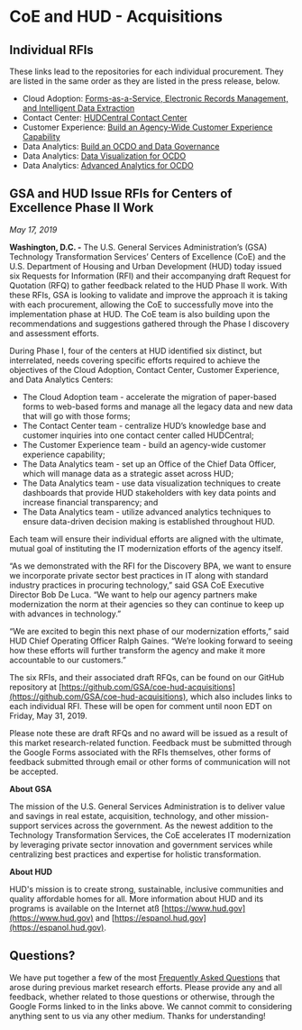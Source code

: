 # CoE and HUD - Acquisitions

## Individual RFIs

These links lead to the repositories for each individual procurement. They are listed in the same order as they are listed in the press release, below.

* Cloud Adoption: [Forms-as-a-Service, Electronic Records Management, and Intelligent Data Extraction](https://github.com/GSA/coe-hud-acq-faas-erm-ide)
* Contact Center: [HUDCentral Contact Center](https://github.com/GSA/coe-hud-acq-hudcentral)
* Customer Experience: [Build an Agency-Wide Customer Experience Capability](https://github.com/GSA/coe-hud-acq-agency-wide-cx)
* Data Analytics: [Build an OCDO and Data Governance](https://github.com/GSA/coe-hud-acq-ocdo)
* Data Analytics: [Data Visualization for OCDO](https://github.com/GSA/coe-hud-acq-data-visualization)
* Data Analytics: [Advanced Analytics for OCDO](https://github.com/GSA/coe-hud-acq-advanced-analytics)

## GSA and HUD Issue RFIs for Centers of Excellence Phase II Work

*May 17, 2019*

**Washington, D.C. -** The U.S. General Services Administration’s (GSA) Technology Transformation Services’ Centers of Excellence (CoE) and the U.S. Department of Housing and Urban Development (HUD) today issued six Requests for Information (RFI) and their accompanying draft Request for Quotation (RFQ) to gather feedback related to the HUD Phase II work. With these RFIs, GSA is looking to validate and improve the approach it is taking with each procurement, allowing the CoE to successfully move into the implementation phase at HUD. The CoE team is also building upon the recommendations and suggestions gathered through the Phase I discovery and assessment efforts.

During Phase I, four of the centers at HUD identified six distinct, but interrelated, needs covering specific efforts required to achieve the objectives of the Cloud Adoption, Contact Center, Customer Experience, and Data Analytics Centers:

* The Cloud Adoption team - accelerate the migration of paper-based forms to web-based forms and manage all the legacy data and new data that will go with those forms;
* The Contact Center team - centralize HUD’s knowledge base and customer inquiries into one contact center called HUDCentral;
* The Customer Experience team - build an agency-wide customer experience capability;
* The Data Analytics team - set up an Office of the Chief Data Officer, which will manage data as a strategic asset across HUD;
* The Data Analytics team - use data visualization techniques to create dashboards that provide HUD stakeholders with key data points and increase financial transparency; and 
* The Data Analytics team - utilize advanced analytics techniques to ensure data-driven decision making is established throughout HUD.

Each team will ensure their individual efforts are aligned with the ultimate, mutual goal of instituting the IT modernization efforts of the agency itself.

“As we demonstrated with the RFI for the Discovery BPA, we want to ensure we incorporate private sector best practices in IT along with standard industry practices in procuring technology,” said GSA CoE Executive Director Bob De Luca. “We want to help our agency partners make modernization the norm at their agencies so they can continue to keep up with advances in technology.”

“We are excited to begin this next phase of our modernization efforts,” said HUD Chief Operating Officer Ralph Gaines. “We’re looking forward to seeing how these efforts will further transform the agency and make it more accountable to our customers.”

The six RFIs, and their associated draft RFQs, can be found on our GitHub repository at [https://github.com/GSA/coe-hud-acquisitions](https://github.com/GSA/coe-hud-acquisitions), which also includes links to each individual RFI. These will be open for comment until noon EDT on Friday, May 31, 2019. 

Please note these are draft RFQs and no award will be issued as a result of this market research-related function. Feedback must be submitted through the Google Forms associated with the RFIs themselves, other forms of feedback submitted through email or other forms of communication will not be accepted.

**About GSA**

The mission of the U.S. General Services Administration is to deliver value and savings in real estate, acquisition, technology, and other mission-support services across the government. As the newest addition to the Technology Transformation Services, the CoE accelerates IT modernization by leveraging private sector innovation and government services while centralizing best practices and expertise for holistic transformation.

**About HUD**

HUD's mission is to create strong, sustainable, inclusive communities and quality affordable homes for all. More information about HUD and its programs is available on the Internet atß [https://www.hud.gov](https://www.hud.gov) and [https://espanol.hud.gov](https://espanol.hud.gov).

## Questions?

We have put together a few of the most [Frequently Asked Questions](FAQ.md) that arose during previous market research efforts. Please provide any and all feedback, whether related to those questions or otherwise, through the Google Forms linked to in the links above. We cannot commit to considering anything sent to us via any other medium. Thanks for understanding!